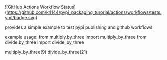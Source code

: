 ![GitHub Actions Workflow Status]
(https://github.com/k4144/pypi_packaging_turorial/actions/workflows/tests.yml/badge.svg)


provides a simple example to test pypi publishing and github workflows


example usage:
from multiply.by_three import multiply_by_three
from divide.by_three import divide_by_three

multiply_by_three(9)
divide_by_three(21)
